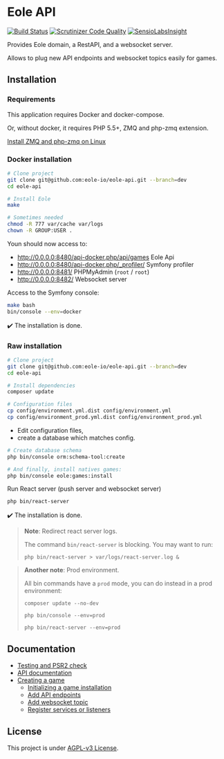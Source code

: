 # Eole API

[![Build Status](https://travis-ci.org/eole-io/eole-api.svg?branch=dev)](https://travis-ci.org/eole-io/eole-api)
[![Scrutinizer Code Quality](https://scrutinizer-ci.com/g/eole-io/eole-api/badges/quality-score.png?b=dev)](https://scrutinizer-ci.com/g/eole-io/eole-api/?branch=dev)
[![SensioLabsInsight](https://insight.sensiolabs.com/projects/8d79c694-4535-4302-a83b-11f55cedde04/mini.png)](https://insight.sensiolabs.com/projects/8d79c694-4535-4302-a83b-11f55cedde04)


Provides Eole domain, a RestAPI, and a websocket server.

Allows to plug new API endpoints and websocket topics easily for games.


## Installation

### Requirements

This application requires Docker and docker-compose.

Or, without docker, it requires PHP 5.5+, ZMQ and php-zmq extension.

[Install ZMQ and php-zmq on Linux](https://eole-io.github.io/sandstone/install-zmq-php-linux.html)


### Docker installation

``` bash
# Clone project
git clone git@github.com:eole-io/eole-api.git --branch=dev
cd eole-api

# Install Eole
make

# Sometimes needed
chmod -R 777 var/cache var/logs
chown -R GROUP:USER .
```

Youn should now access to:

 - http://0.0.0.0:8480/api-docker.php/api/games Eole Api
 - http://0.0.0.0:8480/api-docker.php/_profiler/ Symfony profiler
 - http://0.0.0.0:8481/ PHPMyAdmin (`root` / `root`)
 - http://0.0.0.0:8482/ Websocket server

Access to the Symfony console:

``` bash
make bash
bin/console --env=docker
```

:heavy_check_mark: The installation is done.


### Raw installation

``` bash
# Clone project
git clone git@github.com:eole-io/eole-api.git --branch=dev
cd eole-api

# Install dependencies
composer update

# Configuration files
cp config/environment.yml.dist config/environment.yml
cp config/environment_prod.yml.dist config/environment_prod.yml
```

 - Edit configuration files,
 - create a database which matches config.

``` bash
# Create database schema
php bin/console orm:schema-tool:create

# And finally, install natives games:
php bin/console eole:games:install
```

Run React server (push server and websocket server)

``` bash
php bin/react-server
```

:heavy_check_mark: The installation is done.


> **Note**: Redirect react server logs.
>
> The command `bin/react-server` is blocking.
> You may want to run:
>
> `php bin/react-server > var/logs/react-server.log &`


> **Another note**: Prod environment.
>
> All bin commands have a `prod` mode,
> you can do instead in a prod environment:
>
> `composer update --no-dev`
>
> `php bin/console --env=prod`
>
> `php bin/react-server --env=prod`


## Documentation

- [Testing and PSR2 check](doc/testing.md)
- [API documentation](doc/api-documentation.md)
- [Creating a game](doc/create-game/index.md)
    - [Initializing a game installation](doc/create-game/init-game.md)
    - [Add API endpoints](doc/create-game/controller-provider.md)
    - [Add websocket topic](doc/create-game/websocket-provider.md)
    - [Register services or listeners](doc/create-game/service-provider.md)


## License

This project is under [AGPL-v3 License](LICENSE).
